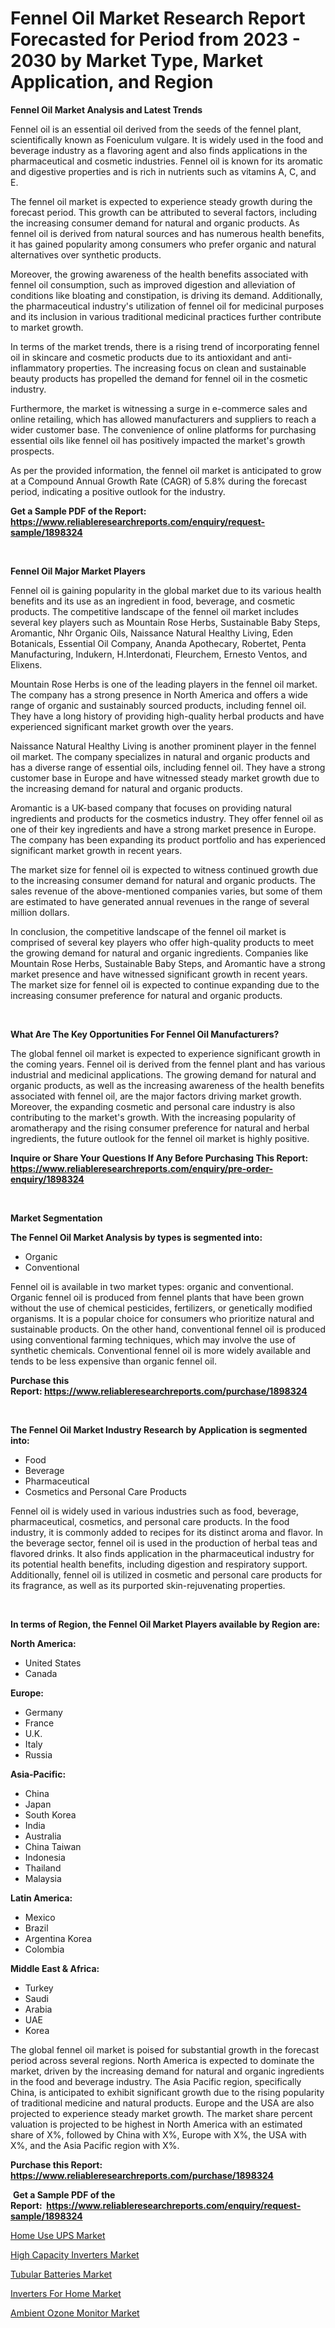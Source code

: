 <p><h1>Fennel Oil Market Research Report Forecasted for Period from 2023 -  2030 by Market Type, Market Application, and Region</h1></p><p><strong>Fennel Oil Market Analysis and Latest Trends</strong></p>
<p><p>Fennel oil is an essential oil derived from the seeds of the fennel plant, scientifically known as Foeniculum vulgare. It is widely used in the food and beverage industry as a flavoring agent and also finds applications in the pharmaceutical and cosmetic industries. Fennel oil is known for its aromatic and digestive properties and is rich in nutrients such as vitamins A, C, and E.</p><p>The fennel oil market is expected to experience steady growth during the forecast period. This growth can be attributed to several factors, including the increasing consumer demand for natural and organic products. As fennel oil is derived from natural sources and has numerous health benefits, it has gained popularity among consumers who prefer organic and natural alternatives over synthetic products.</p><p>Moreover, the growing awareness of the health benefits associated with fennel oil consumption, such as improved digestion and alleviation of conditions like bloating and constipation, is driving its demand. Additionally, the pharmaceutical industry's utilization of fennel oil for medicinal purposes and its inclusion in various traditional medicinal practices further contribute to market growth.</p><p>In terms of the market trends, there is a rising trend of incorporating fennel oil in skincare and cosmetic products due to its antioxidant and anti-inflammatory properties. The increasing focus on clean and sustainable beauty products has propelled the demand for fennel oil in the cosmetic industry.</p><p>Furthermore, the market is witnessing a surge in e-commerce sales and online retailing, which has allowed manufacturers and suppliers to reach a wider customer base. The convenience of online platforms for purchasing essential oils like fennel oil has positively impacted the market's growth prospects.</p><p>As per the provided information, the fennel oil market is anticipated to grow at a Compound Annual Growth Rate (CAGR) of 5.8% during the forecast period, indicating a positive outlook for the industry.</p></p>
<p><strong>Get a Sample PDF of the Report:&nbsp; <a href="https://www.reliableresearchreports.com/enquiry/request-sample/1898324">https://www.reliableresearchreports.com/enquiry/request-sample/1898324</a></strong></p>
<p>&nbsp;</p>
<p><strong>Fennel Oil Major Market Players</strong></p>
<p><p>Fennel oil is gaining popularity in the global market due to its various health benefits and its use as an ingredient in food, beverage, and cosmetic products. The competitive landscape of the fennel oil market includes several key players such as Mountain Rose Herbs, Sustainable Baby Steps, Aromantic, Nhr Organic Oils, Naissance Natural Healthy Living, Eden Botanicals, Essential Oil Company, Ananda Apothecary, Robertet, Penta Manufacturing, Indukern, H.Interdonati, Fleurchem, Ernesto Ventos, and Elixens.</p><p>Mountain Rose Herbs is one of the leading players in the fennel oil market. The company has a strong presence in North America and offers a wide range of organic and sustainably sourced products, including fennel oil. They have a long history of providing high-quality herbal products and have experienced significant market growth over the years.</p><p>Naissance Natural Healthy Living is another prominent player in the fennel oil market. The company specializes in natural and organic products and has a diverse range of essential oils, including fennel oil. They have a strong customer base in Europe and have witnessed steady market growth due to the increasing demand for natural and organic products.</p><p>Aromantic is a UK-based company that focuses on providing natural ingredients and products for the cosmetics industry. They offer fennel oil as one of their key ingredients and have a strong market presence in Europe. The company has been expanding its product portfolio and has experienced significant market growth in recent years.</p><p>The market size for fennel oil is expected to witness continued growth due to the increasing consumer demand for natural and organic products. The sales revenue of the above-mentioned companies varies, but some of them are estimated to have generated annual revenues in the range of several million dollars.</p><p>In conclusion, the competitive landscape of the fennel oil market is comprised of several key players who offer high-quality products to meet the growing demand for natural and organic ingredients. Companies like Mountain Rose Herbs, Sustainable Baby Steps, and Aromantic have a strong market presence and have witnessed significant growth in recent years. The market size for fennel oil is expected to continue expanding due to the increasing consumer preference for natural and organic products.</p></p>
<p>&nbsp;</p>
<p><strong>What Are The Key Opportunities For Fennel Oil Manufacturers?</strong></p>
<p><p>The global fennel oil market is expected to experience significant growth in the coming years. Fennel oil is derived from the fennel plant and has various industrial and medicinal applications. The growing demand for natural and organic products, as well as the increasing awareness of the health benefits associated with fennel oil, are the major factors driving market growth. Moreover, the expanding cosmetic and personal care industry is also contributing to the market's growth. With the increasing popularity of aromatherapy and the rising consumer preference for natural and herbal ingredients, the future outlook for the fennel oil market is highly positive.</p></p>
<p><strong>Inquire or Share Your Questions If Any Before Purchasing This Report: <a href="https://www.reliableresearchreports.com/enquiry/pre-order-enquiry/1898324">https://www.reliableresearchreports.com/enquiry/pre-order-enquiry/1898324</a></strong></p>
<p>&nbsp;</p>
<p><strong>Market Segmentation</strong></p>
<p><strong>The Fennel Oil Market Analysis by types is segmented into:</strong></p>
<p><ul><li>Organic</li><li>Conventional</li></ul></p>
<p><p>Fennel oil is available in two market types: organic and conventional. Organic fennel oil is produced from fennel plants that have been grown without the use of chemical pesticides, fertilizers, or genetically modified organisms. It is a popular choice for consumers who prioritize natural and sustainable products. On the other hand, conventional fennel oil is produced using conventional farming techniques, which may involve the use of synthetic chemicals. Conventional fennel oil is more widely available and tends to be less expensive than organic fennel oil.</p></p>
<p><strong>Purchase this Report:&nbsp;<a href="https://www.reliableresearchreports.com/purchase/1898324">https://www.reliableresearchreports.com/purchase/1898324</a></strong></p>
<p>&nbsp;</p>
<p><strong>The Fennel Oil Market Industry Research by Application is segmented into:</strong></p>
<p><ul><li>Food</li><li>Beverage</li><li>Pharmaceutical</li><li>Cosmetics and Personal Care Products</li></ul></p>
<p><p>Fennel oil is widely used in various industries such as food, beverage, pharmaceutical, cosmetics, and personal care products. In the food industry, it is commonly added to recipes for its distinct aroma and flavor. In the beverage sector, fennel oil is used in the production of herbal teas and flavored drinks. It also finds application in the pharmaceutical industry for its potential health benefits, including digestion and respiratory support. Additionally, fennel oil is utilized in cosmetic and personal care products for its fragrance, as well as its purported skin-rejuvenating properties.</p></p>
<p>&nbsp;</p>
<p><strong>In terms of Region, the Fennel Oil Market Players available by Region are:</strong></p>
<p>
    <p> <strong> North America: </strong>
        <ul>
            <li>United States</li>
            <li>Canada</li>
        </ul>
        </p> 
    <p> <strong> Europe: </strong>
        <ul>
            <li>Germany</li>
            <li>France</li>
            <li>U.K.</li>
            <li>Italy</li>
            <li>Russia</li>
        </ul>
        </p> 
    <p> <strong> Asia-Pacific: </strong>
        <ul>
            <li>China</li>
            <li>Japan</li>
            <li>South Korea</li>
            <li>India</li>
            <li>Australia</li>
            <li>China Taiwan</li>
            <li>Indonesia</li>
            <li>Thailand</li>
            <li>Malaysia</li>
        </ul>
        </p> 
    <p> <strong> Latin America: </strong>
        <ul>
            <li>Mexico</li>
            <li>Brazil</li>
            <li>Argentina Korea</li>
            <li>Colombia</li>
        </ul>
        </p> 
    <p> <strong> Middle East & Africa: </strong>
        <ul>
            <li>Turkey</li>
            <li>Saudi</li>
            <li>Arabia</li>
            <li>UAE</li>
            <li>Korea</li>
        </ul>
    </p>
    </p>
<p><p>The global fennel oil market is poised for substantial growth in the forecast period across several regions. North America is expected to dominate the market, driven by the increasing demand for natural and organic ingredients in the food and beverage industry. The Asia Pacific region, specifically China, is anticipated to exhibit significant growth due to the rising popularity of traditional medicine and natural products. Europe and the USA are also projected to experience steady market growth. The market share percent valuation is projected to be highest in North America with an estimated share of X%, followed by China with X%, Europe with X%, the USA with X%, and the Asia Pacific region with X%.</p></p>
<p><strong>Purchase this Report: <a href="https://www.reliableresearchreports.com/purchase/1898324">https://www.reliableresearchreports.com/purchase/1898324</a></strong></p>
<p>&nbsp;<strong>Get a Sample PDF of the Report:&nbsp;&nbsp;<a href="https://www.reliableresearchreports.com/enquiry/request-sample/1898324">https://www.reliableresearchreports.com/enquiry/request-sample/1898324</a></strong></p>
<p><strong></strong></p>
<p><p><a href="https://medium.com/@bonniehoppe2023/home-use-ups-market-trends-forecast-and-competitive-analysis-to-2030-4dacf2674c81">Home Use UPS Market</a></p><p><a href="https://medium.com/@prakrishnarp23/decoding-high-capacity-inverters-market-metrics-market-share-trends-and-growth-patterns-17fa77bfbd42">High Capacity Inverters Market</a></p><p><a href="https://medium.com/@humanhydrohq/tubular-batteries-market-research-report-its-history-and-forecast-2023-to-2030-032198f47faa">Tubular Batteries Market</a></p><p><a href="https://medium.com/@linneahilll6456/decoding-inverters-for-home-market-metrics-market-share-trends-and-growth-patterns-3494213437ab">Inverters For Home Market</a></p><p><a href="https://medium.com/@jenniferwhite656/ambient-ozone-monitor-market-competitive-analysis-market-trends-and-forecast-to-2030-bec8bbf7108b">Ambient Ozone Monitor Market</a></p></p>